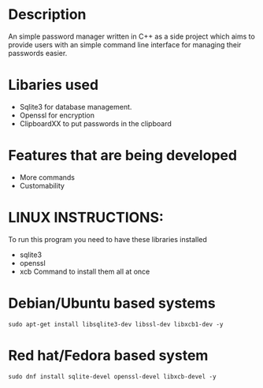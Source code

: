 # Description
An simple password manager written in C++ as a side project which aims to provide users with an simple command line interface for managing their passwords easier.

# Libaries used
- Sqlite3 for database management.
- Openssl for encryption
- ClipboardXX to put passwords in the clipboard

# Features that are being developed 
- More commands
- Customability


# LINUX INSTRUCTIONS:
To run this program you need to have these libraries installed
- sqlite3
- openssl
- xcb
Command to install them all at once
# Debian/Ubuntu based systems
`sudo apt-get install libsqlite3-dev libssl-dev libxcb1-dev -y`
# Red hat/Fedora based system
`sudo dnf install sqlite-devel openssl-devel libxcb-devel -y`
